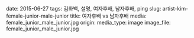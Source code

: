 date: 2015-06-27
tags: 김화백, 설명, 여자후배, 남자후배, ping
slug: artist-kim-female-junior-male-junior
title: 여자후배 vs 남자후배
media: female_junior_male_junior.jpg
origin: 
media_type: image
image_file: female_junior_male_junior.jpg